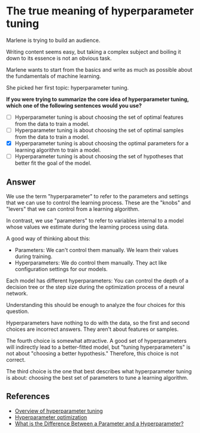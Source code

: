 # The true meaning of hyperparameter tuning

Marlene is trying to build an audience.

Writing content seems easy, but taking a complex subject and boiling it down to its essence is not an obvious task.

Marlene wants to start from the basics and write as much as possible about the fundamentals of machine learning.

She picked her first topic: hyperparameter tuning.

**If you were trying to summarize the core idea of hyperparameter tuning, which one of the following sentences would you use?**

- [ ] Hyperparameter tuning is about choosing the set of optimal features from the data to train a model.
- [ ] Hyperparameter tuning is about choosing the set of optimal samples from the data to train a model.
- [x] Hyperparameter tuning is about choosing the optimal parameters for a learning algorithm to train a model.
- [ ] Hyperparameter tuning is about choosing the set of hypotheses that better fit the goal of the model.

## Answer

We use the term "hyperparameter" to refer to the parameters and settings that we can use to control the learning process. These are the "knobs" and "levers" that we can control from a learning algorithm.

In contrast, we use "parameters" to refer to variables internal to a model whose values we estimate during the learning process using data.

A good way of thinking about this:

- Parameters: We can't control them manually. We learn their values during training.
- Hyperparameters: We do control them manually. They act like configuration settings for our models.

Each model has different hyperparameters: You can control the depth of a decision tree or the step size during the optimization process of a neural network.

Understanding this should be enough to analyze the four choices for this question.

Hyperparameters have nothing to do with the data, so the first and second choices are incorrect answers. They aren't about features or samples.

The fourth choice is somewhat attractive. A good set of hyperparameters will indirectly lead to a better-fitted model, but "tuning hyperparameters" is not about "choosing a better hypothesis." Therefore, this choice is not correct.

The third choice is the one that best describes what hyperparameter tuning is about: choosing the best set of parameters to tune a learning algorithm.

## References

- [Overview of hyperparameter tuning](https://cloud.google.com/ai-platform/training/docs/hyperparameter-tuning-overview)
- [Hyperparameter optimization](https://en.wikipedia.org/wiki/Hyperparameter_optimization)
- [What is the Difference Between a Parameter and a Hyperparameter?](https://machinelearningmastery.com/difference-between-a-parameter-and-a-hyperparameter/)
